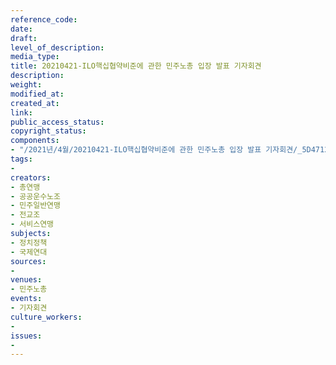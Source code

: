 ```yaml
---
reference_code: 
date: 
draft: 
level_of_description: 
media_type: 
title: 20210421-ILO핵십협약비준에 관한 민주노총 입장 발표 기자회견
description: 
weight: 
modified_at: 
created_at: 
link: 
public_access_status: 
copyright_status: 
components:
- "/2021년/4월/20210421-ILO핵십협약비준에 관한 민주노총 입장 발표 기자회견/_5D47128.jpg"
tags:
- 
creators:
- 총연맹
- 공공운수노조
- 민주일반연맹
- 전교조
- 서비스연맹
subjects:
- 정치정책
- 국제연대
sources:
- 
venues:
- 민주노총
events:
- 기자회견
culture_workers:
- 
issues:
- 
---
```

